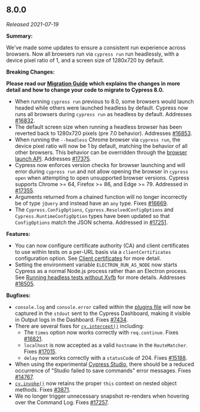 ## 8.0.0

_Released 2021-07-19_

**Summary:**

We've made some updates to ensure a consistent run experience across browsers.
Now all browsers run via `cypress run` run headlessly, with a device pixel ratio
of 1, and a screen size of 1280x720 by default.

**Breaking Changes:**

**<Icon name="exclamation-triangle" color="red"></Icon> Please read our
[Migration Guide](/guides/references/migration-guide) which explains the changes
in more detail and how to change your code to migrate to Cypress 8.0.**

- When running `cypress run` previous to 8.0, some browsers would launch headed
  while others were launched headless by default. Cypress now runs all browsers
  during `cypress run` as headless by default. Addresses
  [#16832](https://github.com/cypress-io/cypress/issues/16832).
- The default screen size when running a headless browser has been reverted back
  to 1280x720 pixels (pre 7.0 behavior). Addresses
  [#16853](https://github.com/cypress-io/cypress/issues/16853).
- When running the `--headless` Chrome browser via `cypress run`, the device
  pixel ratio will now be 1 by default, matching the behavior of all other
  browsers. This behavior can be overridden through the
  [browser launch API](/api/plugins/browser-launch-api#Override-the-device-pixel-ratio).
  Addresses [#17375](https://github.com/cypress-io/cypress/issues/17375).
- Cypress now enforces version checks for browser launching and will error
  during `cypress run` and not allow opening the browser in `cypress open` when
  attempting to open unsupported browser versions. Cypress supports Chrome >=
  64, Firefox >= 86, and Edge >= 79. Addressed in
  [#17355](https://github.com/cypress-io/cypress/pull/17355).
- Arguments returned from a chained function will no longer incorrectly be of
  type `jQuery` and instead have an `any` type. Fixes
  [#16669](https://github.com/cypress-io/cypress/issues/16669).
- The `Cypress.ConfigOptions`, `Cypress.ResolvedConfigOptions` and
  `Cypress.RuntimeConfigOption` types have been updated so that `ConfigOptions`
  match the JSON schema. Addressed in
  [#17251](https://github.com/cypress-io/cypress/pull/17251).

**Features:**

- You can now configure certificate authority (CA) and client certificates to
  use within tests on a per-URL basis via a `clientCertificates` configuration
  option. See [Client certificates](/guides/references/client-certificates) for
  more detail.
- Setting the environment variable `ELECTRON_RUN_AS_NODE` now starts Cypress as
  a normal Node.js process rather than an Electron process. See
  [Running headless tests without Xvfb](/guides/continuous-integration/introduction#Running-headless-tests-without-Xvfb)
  for more details. Addresses
  [#16505](https://github.com/cypress-io/cypress/issues/16505).

**Bugfixes:**

- `console.log` and `console.error` called within the
  [plugins file](/guides/core-concepts/writing-and-organizing-tests.html#Plugin-files)
  will now be captured in the `stdout` sent to the Cypress Dashboard, making it
  visible in Output logs in the Dashboard. Fixes
  [#7434](https://github.com/cypress-io/cypress/issues/7434).
- There are several fixes for [`cy.intercept()`](/api/commands/intercept)
  including:
  - The `times` option now works correctly with `req.continue`. Fixes
    [#16821](https://github.com/cypress-io/cypress/issues/16821).
  - `localhost` is now accepted as a valid `hostname` in the `RouteMatcher`.
    Fixes [#17015](https://github.com/cypress-io/cypress/issues/17015).
  - `delay` now works correctly with a `statusCode` of 204. Fixes
    [#15188](https://github.com/cypress-io/cypress/issues/15188).
- When using the experimental
  [Cypress Studio](/guides/core-concepts/cypress-studio), there should be a
  reduced occurrence of "Studio failed to save commands" error messages. Fixes
  [#14767](https://github.com/cypress-io/cypress/issues/14767).
- [`cy.invoke()`](/api/commands/invoke) now retains the proper `this` context on
  nested object methods. Fixes
  [#3871](https://github.com/cypress-io/cypress/issues/3871).
- We no longer trigger unnecessary snapshot re-renders when hovering over the
  Command Log. Fixes
  [#17257](https://github.com/cypress-io/cypress/issues/17257).
